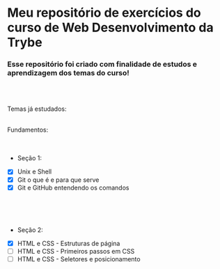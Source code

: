 # Meu repositório de exercícios do curso de Web Desenvolvimento da Trybe


### Esse repositório foi criado com finalidade de estudos e aprendizagem dos temas do curso!
<br>
<br>

Temas já estudados:
<br>
<br>
  
Fundamentos:
<br>
<br>
<br>

- Seção 1:
- [x] Unix e Shell
- [x] Git o que é e para que serve
- [x] Git e GitHub entendendo os comandos
<br>
<br>
<br>

- Seção 2:
- [x] HTML e CSS - Estruturas de página
- [ ] HTML e CSS - Primeiros passos em CSS
- [ ] HTML e CSS - Seletores e posicionamento
